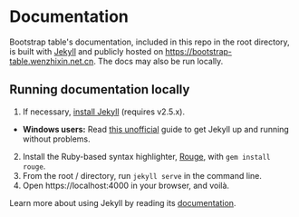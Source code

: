 # Documentation

Bootstrap table's documentation, included in this repo in the root directory, is built with [Jekyll](https://jekyllrb.com/) and publicly hosted on https://bootstrap-table.wenzhixin.net.cn. The docs may also be run locally.

## Running documentation locally

1. If necessary, [install Jekyll](https://jekyllrb.com/docs/installation) (requires v2.5.x).
  - **Windows users:** Read [this unofficial](https://jekyll-windows.juthilo.com/) guide to get Jekyll up and running without problems.

2. Install the Ruby-based syntax highlighter, [Rouge](https://github.com/jneen/rouge), with `gem install rouge`.
3. From the root / directory, run `jekyll serve` in the command line.
4. Open https://localhost:4000 in your browser, and voilà.

Learn more about using Jekyll by reading its [documentation](https://jekyllrb.com/docs/home/).

